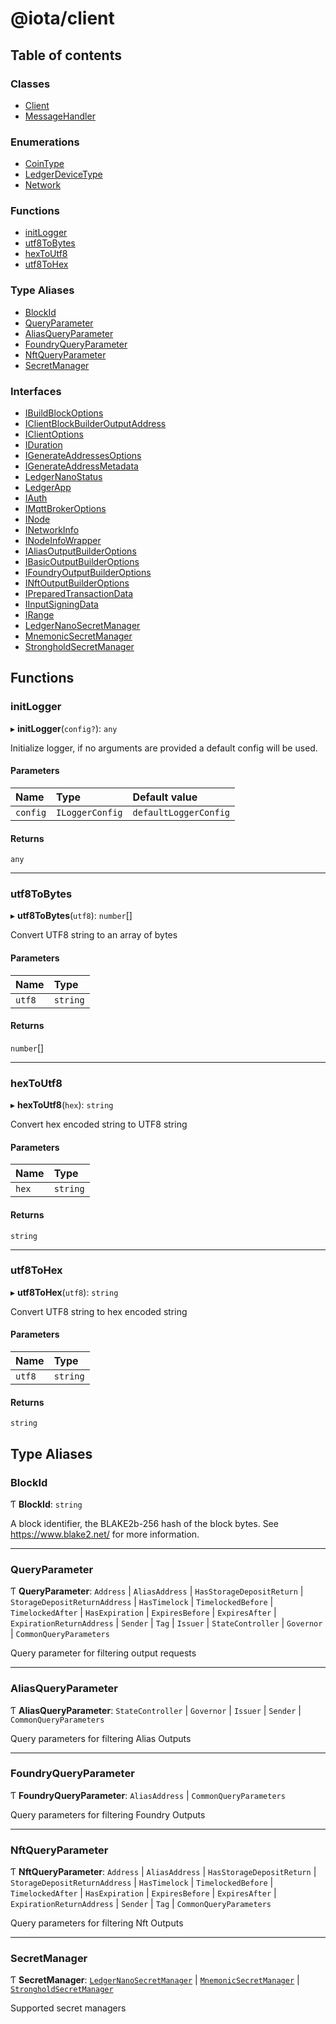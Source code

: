# @iota/client

## Table of contents

### Classes

- [Client](classes/Client.md)
- [MessageHandler](classes/MessageHandler.md)

### Enumerations

- [CoinType](enums/CoinType.md)
- [LedgerDeviceType](enums/LedgerDeviceType.md)
- [Network](enums/Network.md)

### Functions

- [initLogger](api_ref.md#initlogger)
- [utf8ToBytes](api_ref.md#utf8tobytes)
- [hexToUtf8](api_ref.md#hextoutf8)
- [utf8ToHex](api_ref.md#utf8tohex)

### Type Aliases

- [BlockId](api_ref.md#blockid)
- [QueryParameter](api_ref.md#queryparameter)
- [AliasQueryParameter](api_ref.md#aliasqueryparameter)
- [FoundryQueryParameter](api_ref.md#foundryqueryparameter)
- [NftQueryParameter](api_ref.md#nftqueryparameter)
- [SecretManager](api_ref.md#secretmanager)

### Interfaces

- [IBuildBlockOptions](interfaces/IBuildBlockOptions.md)
- [IClientBlockBuilderOutputAddress](interfaces/IClientBlockBuilderOutputAddress.md)
- [IClientOptions](interfaces/IClientOptions.md)
- [IDuration](interfaces/IDuration.md)
- [IGenerateAddressesOptions](interfaces/IGenerateAddressesOptions.md)
- [IGenerateAddressMetadata](interfaces/IGenerateAddressMetadata.md)
- [LedgerNanoStatus](interfaces/LedgerNanoStatus.md)
- [LedgerApp](interfaces/LedgerApp.md)
- [IAuth](interfaces/IAuth.md)
- [IMqttBrokerOptions](interfaces/IMqttBrokerOptions.md)
- [INode](interfaces/INode.md)
- [INetworkInfo](interfaces/INetworkInfo.md)
- [INodeInfoWrapper](interfaces/INodeInfoWrapper.md)
- [IAliasOutputBuilderOptions](interfaces/IAliasOutputBuilderOptions.md)
- [IBasicOutputBuilderOptions](interfaces/IBasicOutputBuilderOptions.md)
- [IFoundryOutputBuilderOptions](interfaces/IFoundryOutputBuilderOptions.md)
- [INftOutputBuilderOptions](interfaces/INftOutputBuilderOptions.md)
- [IPreparedTransactionData](interfaces/IPreparedTransactionData.md)
- [IInputSigningData](interfaces/IInputSigningData.md)
- [IRange](interfaces/IRange.md)
- [LedgerNanoSecretManager](interfaces/LedgerNanoSecretManager.md)
- [MnemonicSecretManager](interfaces/MnemonicSecretManager.md)
- [StrongholdSecretManager](interfaces/StrongholdSecretManager.md)

## Functions

### initLogger

▸ **initLogger**(`config?`): `any`

Initialize logger, if no arguments are provided a default config will be used.

#### Parameters

| Name | Type | Default value |
| :------ | :------ | :------ |
| `config` | `ILoggerConfig` | `defaultLoggerConfig` |

#### Returns

`any`

___

### utf8ToBytes

▸ **utf8ToBytes**(`utf8`): `number`[]

Convert UTF8 string to an array of bytes

#### Parameters

| Name | Type |
| :------ | :------ |
| `utf8` | `string` |

#### Returns

`number`[]

___

### hexToUtf8

▸ **hexToUtf8**(`hex`): `string`

Convert hex encoded string to UTF8 string

#### Parameters

| Name | Type |
| :------ | :------ |
| `hex` | `string` |

#### Returns

`string`

___

### utf8ToHex

▸ **utf8ToHex**(`utf8`): `string`

Convert UTF8 string to hex encoded string

#### Parameters

| Name | Type |
| :------ | :------ |
| `utf8` | `string` |

#### Returns

`string`

## Type Aliases

### BlockId

Ƭ **BlockId**: `string`

A block identifier, the BLAKE2b-256 hash of the block bytes.
See <https://www.blake2.net/> for more information.

___

### QueryParameter

Ƭ **QueryParameter**: `Address` \| `AliasAddress` \| `HasStorageDepositReturn` \| `StorageDepositReturnAddress` \| `HasTimelock` \| `TimelockedBefore` \| `TimelockedAfter` \| `HasExpiration` \| `ExpiresBefore` \| `ExpiresAfter` \| `ExpirationReturnAddress` \| `Sender` \| `Tag` \| `Issuer` \| `StateController` \| `Governor` \| `CommonQueryParameters`

Query parameter for filtering output requests

___

### AliasQueryParameter

Ƭ **AliasQueryParameter**: `StateController` \| `Governor` \| `Issuer` \| `Sender` \| `CommonQueryParameters`

Query parameters for filtering Alias Outputs

___

### FoundryQueryParameter

Ƭ **FoundryQueryParameter**: `AliasAddress` \| `CommonQueryParameters`

Query parameters for filtering Foundry Outputs

___

### NftQueryParameter

Ƭ **NftQueryParameter**: `Address` \| `AliasAddress` \| `HasStorageDepositReturn` \| `StorageDepositReturnAddress` \| `HasTimelock` \| `TimelockedBefore` \| `TimelockedAfter` \| `HasExpiration` \| `ExpiresBefore` \| `ExpiresAfter` \| `ExpirationReturnAddress` \| `Sender` \| `Tag` \| `CommonQueryParameters`

Query parameters for filtering Nft Outputs

___

### SecretManager

Ƭ **SecretManager**: [`LedgerNanoSecretManager`](interfaces/LedgerNanoSecretManager.md) \| [`MnemonicSecretManager`](interfaces/MnemonicSecretManager.md) \| [`StrongholdSecretManager`](interfaces/StrongholdSecretManager.md)

Supported secret managers
